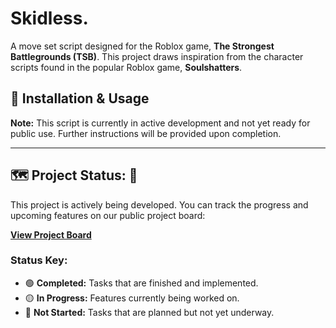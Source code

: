 # Skidless.

A move set script designed for the Roblox game, **The Strongest Battlegrounds (TSB)**. This project draws inspiration from the character scripts found in the popular Roblox game, **Soulshatters**.


## 🚀 Installation & Usage

**Note:** This script is currently in active development and not yet ready for public use. Further instructions will be provided upon completion.

---

## 🗺️ Project Status: 🔴

This project is actively being developed. You can track the progress and upcoming features on our public project board:

[**View Project Board**](https://github.com/users/pulsar-client/projects/3)

### **Status Key:**
* 🟢 **Completed:** Tasks that are finished and implemented.
* 🟡 **In Progress:** Features currently being worked on.
* 🔴 **Not Started:** Tasks that are planned but not yet underway.
